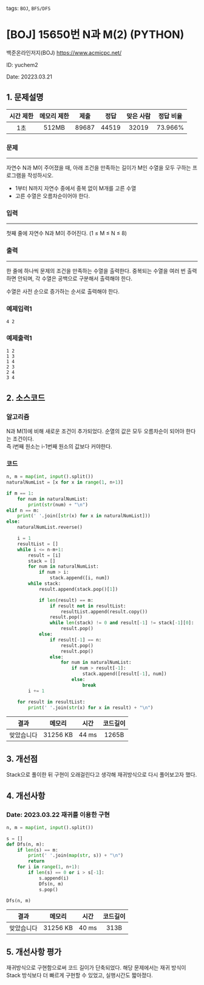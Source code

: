 tags: `BOJ`, `BFS/DFS`
# [BOJ] 15650번 N과 M(2) (PYTHON)
백준온라인저지(BOJ) https://www.acmicpc.net/

ID: yuchem2

Date: 20223.03.21
## 1. 문제설명
| 시간 제한 | 메모리 제한 | 제출  | 정답 | 맞은 사람 | 정답 비율 |
| :---: | :---: | :---: | :---: | :---: | :---: |
|  1초 | 512MB  | 89687 | 44519 | 32019 | 73.966% |

### 문제
---
자연수 N과 M이 주어졌을 때, 아래 조건을 만족하는 길이가 M인 수열을 모두 구하는 프로그램을 작성하시오.

+ 1부터 N까지 자연수 중에서 중복 없이 M개를 고른 수열
+ 고른 수열은 오름차순이어야 한다.
### 입력
---
첫째 줄에 자연수 N과 M이 주어진다. (1 ≤ M ≤ N ≤ 8)
### 출력
---
한 줄에 하나씩 문제의 조건을 만족하는 수열을 출력한다. 중복되는 수열을 여러 번 출력하면 안되며, 각 수열은 공백으로 구분해서 출력해야 한다.

수열은 사전 순으로 증가하는 순서로 출력해야 한다.
### 예제입력1
```
4 2
```
### 예제출력1
```
1 2
1 3
1 4
2 3
2 4
3 4
```
## 2. 소스코드

### 알고리즘

N과 M(1)에 비해 새로운 조건이 추가되었다. 순열의 값은 모두 오름차순이 되어야 한다는 조건이다.  
즉 i번째 원소는 i-1번째 원소의 값보다 커야한다. 

### 코드
```Python
n, m = map(int, input().split())
naturalNumList = [x for x in range(1, n+1)]

if m == 1:
    for num in naturalNumList:
        print(str(num) + "\n")
elif n == m:
    print(' '.join([str(x) for x in naturalNumList]))
else:
    naturalNumList.reverse()

    i = 1
    resultList = []
    while i <= n-m+1:
        result = [i]
        stack = []
        for num in naturalNumList:
            if num > i:
                stack.append([i, num])
        while stack:
            result.append(stack.pop()[1])

            if len(result) == m:
                if result not in resultList:
                    resultList.append(result.copy())
                result.pop()
                while len(stack) != 0 and result[-1] != stack[-1][0]:
                    result.pop()
            else:
                if result[-1] == n:
                    result.pop()
                    result.pop()
                else:
                    for num in naturalNumList:
                        if num > result[-1]:
                            stack.append([result[-1], num])
                        else:
                            break
        i += 1

    for result in resultList:
        print(' '.join(str(x) for x in result) + "\n")
```

| 결과 | 메모리 | 시간 | 코드길이 |
|:---:|:-----: | :---: | :----: |
| 맞았습니다 | 31256 KB | 44 ms | 1265B |

## 3. 개선점

Stack으로 풀이한 뒤 구현이 오래걸린다고 생각해 재귀방식으로 다시 풀어보고자 했다. 

## 4. 개선사항
### Date: 2023.03.22 재귀를 이용한 구현
```Python
n, m = map(int, input().split())

s = []
def Dfs(n, m):
    if len(s) == m:
        print(' '.join(map(str, s)) + "\n")
        return
    for i in range(1, n+1):
        if len(s) == 0 or i > s[-1]:
            s.append(i)
            Dfs(n, m)
            s.pop()

Dfs(n, m)
```

| 결과 | 메모리 | 시간 | 코드길이 |
|:---:|:-----: | :---: | :----: |
| 맞았습니다 | 31256 KB | 40 ms | 313B |

## 5. 개선사항 평가

재귀방식으로 구현함으로써 코드 길이가 단축되었다. 해당 문제에서는 재귀 방식이 Stack 방식보다 더 빠르게 구현할 수 있었고, 실행시간도 짧아졌다. 
